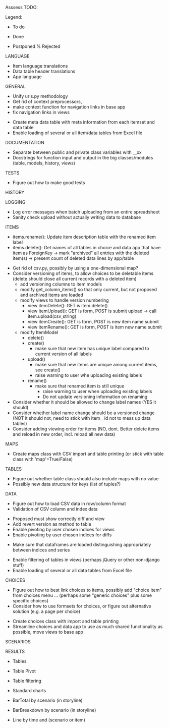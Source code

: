 Asssess TODO:

Legend:
- To do
+ Done
* Postponed
% Rejected

LANGUAGE
- Item language translations
- Data table header translations
- App language 

GENERAL
+ Unify urls.py methodology
+ Get rid of context preprocessors, 
+ make context function for navigation links in base app 
+ fix navigation links in views
* Create meta data table with meta information from each itemset and data table
* Enable loading of several or all item/data tables from Excel file

DOCUMENTATION
- Separate between public and private class variables with __xx
- Docstrings for function input and output in the big classes/modules (table, models, history, views)

TESTS
- Figure out how to make good tests

HISTORY

LOGGING
- Log error messages when batch uploading from an entire spreadsheet
- Sanity check upload without actually writing data to database

ITEMS
- items.rename(): Update item description table with the renamed item label
- items.delete(): Get names of all tables in choice and data app that have item as ForeignKey
  -> mark "archived" all entries with the deleted item(s)
  -> present count of deleted data lines by app/table

+ Get rid of csv.py, possibly by using a one-dimensional map?
+ Consider versioning of items, to allow choices to be deletable items (delete should close all current records with a deleted item)
  + add versioning columns to item models
  + modify get_column_items() so that only current, but not proposed and archived items are loaded
  + modify views to handle version numbering
    + view itemDelete(): GET is item.delete()
    + view itemUpload(): GET is form, POST is submit upload -> call item.upload(csv_string)
    + view itemCreate(): GET is form, POST is new item name submit
    + view itemRename(): GET is form, POST is item new name submit
  + modify ItemModel
    + delete()
    + create()
      + make sure that new item has unique label compared to current version of all labels
    + upload()
      + make sure that new items are unique among current items, see create()
      + raise warning to user whe uploading existing labels
    + rename()
      + make sure that renamed item is still unique
         + raise warning to user when uploading existing labels 
         + Do not update versioning information on renaming
+ Consider whether it should be allowed to change label names (YES it should)
+ Consider whether label name change should be a versioned change (NOT it should not, need to stick with item__id not to mess up data tables)
+ Consider adding viewing order for items (NO, dont. Better delete items and reload in new order, incl. reload all new data)

MAPS
- Create maps class with CSV import and table printing (or stick with table class with 'map'=True/False)

TABLES
- Figure out whether table class should also include maps with no value
- Possibly new data structure for keys (list of tuples?)

DATA
- Figure out how to load CSV data in row/column format 
- Validation of CSV column and index data
+ Proposed must show correctly diff and view
+ Add revert version as method to table
+ Enable pivoting by user chosen indices for views
+ Enable pivoting by user chosen indices for diffs
- Make sure that dataframes are loaded distinguishing appropriately between indices and series
* Enable filtering of tables in views (perhaps jQuery or other non-django stuff)
* Enable loading of several or all data tables from Excel file

CHOICES
- Figure out how to best link choices to items, possibly add "choice item" from choices menu ... 
  (perhaps some "generic choices" plus some specific choices)
- Consider how to use formsets for choices, or figure out alternative solution (e.g. a page per choice)
+ Create choices class with import and table printing
+ Streamline choices and data app to use as much shared functionality as possible, move views to base app


SCENARIOS


RESULTS
- Tables
- Table Pivot 
- Table filtering

- Standard charts
- BarTotal by scenario (in storyline)
- BarBreakdown by scenario (in storyline)
- Line by time and (scenario or item)

